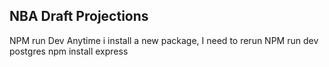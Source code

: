 ## NBA Draft Projections
NPM run Dev
Anytime i install a new package, I need to rerun NPM run dev
postgres
npm install express

